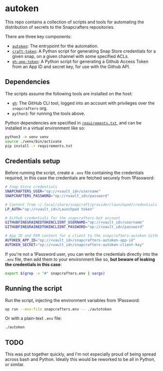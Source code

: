 # autoken

This repo contains a collection of scripts and tools for automating the distribution of secrets
to the Snapcrafters repositories.

There are three key components:

- [`autoken`](./autoken): The entrypoint for the automation.
- [`craft-token`](./craft-token): A Python script for generating Snap Store credentials for a given snap, on a given channel with some specified ACLs.
- [`gh-app-token`](./gh-app-token): A Python script for generating a Github Access Token from an App ID and secret key, for use with the Github API.

## Dependencies

The scripts assume the following tools are installed on the host:

- [`gh`](https://cli.github.com/): The GitHub CLI tool, logged into an account with privileges over the `snapcrafters` org.
- `python3`: for running the tools above.

Python dependencies are specified in [`requirements.txt`](./requirements.txt), and can be installed in a virtual environment like so:

```bash
python3 -m venv venv
source ./venv/bin/activate
pip install -r requirements.txt
```

## Credentials setup

Before running the script, create a `.env` file containing the credentials required, in this case the credentials are fetched securely from 1Password:

```bash
# Snap Store credentials
SNAPCRAFTERS_USER="op://<vault_id>/username"
SNAPCRAFTERS_PASSWORD="op://<vault_id>/password"

# Content from ~/.local/share/snapcraft/provider/launchpad/credentials
LP_AUTH="op://<vault_id>/Launchpad token"

# Github credentials for the snapcrafters-bot account
GITHUBFINEGRAINEDTOKENCLIENT_USERNAME="op://<vault_id>/username"
GITHUBFINEGRAINEDTOKENCLIENT_PASSWORD="op://<vault_id>/password"

# App ID and PEM content for a client to the snapcrafters-autoken Github App
AUTOKEN_APP_ID="op://<vault_id>/snapcrafters-autoken-app-id"
AUTOKEN_SECRET="op://<vault_id>/snapcrafters-autoken-client-key"
```

If you're not a 1Password user, you can write the credentials directly into the `.env` file, then add them to your environment like so, **but beware of leaking the credentials in this case**:

```bash
export $(grep -v "#" snapcrafters.env | xargs)
```

## Running the script

Run the script, injecting the environment variables from 1Password:

```bash
op run --env-file snapcrafters.env -- ./autotoken
```

Or with a plain-text `.env` file:

```bash
./autoken
```

## TODO

This was put together quickly, and I'm not especially proud of being spread across bash and Python. Ideally this would be reworked to be all in Python, or similar.
